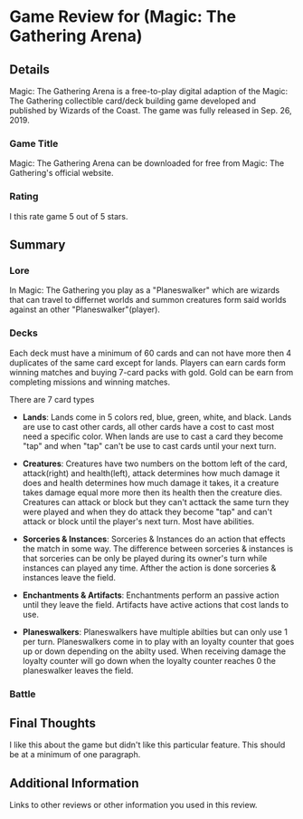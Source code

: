 # Game Review for (Magic: The Gathering Arena)

## Details
Magic: The Gathering Arena is a free-to-play digital adaption of the Magic: The Gathering collectible card/deck building  game developed and published by Wizards of the Coast. The game was fully released in Sep. 26, 2019. 
### Game Title
Magic: The Gathering Arena can be downloaded for free from Magic: The Gathering's official website.

### Rating
I this rate game 5 out of 5 stars.

## Summary
### Lore
In Magic: The Gathering you play as a "Planeswalker" which are wizards that can travel to differnet worlds and summon creatures form said worlds against an other "Planeswalker"(player).

### Decks
Each deck must have a minimum of 60 cards and can not have more then 4 duplicates of the same card except for lands. Players can earn cards form winning matches and buying 7-card packs with gold. Gold can be earn from completing missions and winning matches. 

There are 7 card types

* **Lands**: Lands come in 5 colors red, blue, green, white, and black. Lands are use to cast other cards, all other cards have a cost to cast most need a specific color. When lands are use to cast a card they become "tap" and when "tap" can't be use to cast cards until your next turn.   

* **Creatures**: Creatures have two numbers on the bottom left of the card, attack(right) and health(left), attack determines how much damage it does and health determines how much damage it takes, it a creature takes damage equal more more then its health then the creature dies. Creatures can attack or block but they can't acttack the same turn they were played and when they do attack they become "tap" and can't attack or block until the player's next turn. Most have abilities. 

* **Sorceries & Instances**: Sorceries & Instances do an action that effects the match in some way. The difference between sorceries & instances is that sorceries can be only be played during its owner's turn while instances can played any time. Afther the action is done sorceries & instances leave the field. 

* **Enchantments & Artifacts**: Enchantments perform an passive action until they leave the field. Artifacts have active actions that cost lands to use.

* **Planeswalkers**: Planeswalkers have multiple abilties but can only use 1 per turn. Planeswalkers come in to play with an loyalty counter that goes up or down depending on the abilty used. When receiving damage the loyalty counter will go down when the loyalty counter reaches 0 the planeswalker leaves the field.

### Battle

## Final Thoughts
I like this about the game but didn't like this particular feature. This should be at a minimum of one paragraph.

## Additional Information
Links to other reviews or other information you used in this review.
